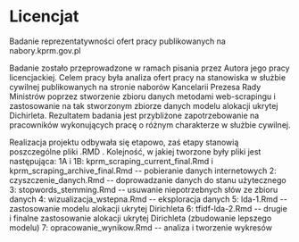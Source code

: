 # Licencjat
Badanie reprezentatywności ofert pracy publikowanych na nabory.kprm.gov.pl 

Badanie zostało przeprowadzone w ramach pisania przez Autora jego pracy licencjackiej. Celem pracy była analiza ofert pracy na stanowiska w służbie cywilnej publikowanych na stronie naborów Kancelarii Prezesa Rady Ministrów poprzez stworzenie zbioru danych metodami
web-scrapingu i zastosowanie na tak stworzonym zbiorze danych modelu alokacji ukrytej Dichirleta. Rezultatem badania jest przybliżone zapotrzebowanie na pracowników wykonujących
pracę o różnym charakterze w służbie cywilnej.

Realizacja projektu odbywała się etapowo, zaś etapy stanowią poszczególne pliki .RMD . Kolejność, w jakiej tworzone były pliki jest następująca:
1A i 1B: kprm_scraping_current_final.Rmd i kprm_scraping_archive_final.Rmd  -- pobieranie danych internetowych
2: czyszczenie_danych.Rmd   -- doprowadzanie danych do stanu użytecznego
3: stopwords_stemming.Rmd -- usuwanie niepotrzebnych słów ze zbioru danych
4: wizualizacja_wstepna.Rmd -- eksploracja danych
5: lda-1.Rmd  -- zastosowanie modelu alokacji ukrytej Dirichleta
6: tfidf-lda-2.Rmd  -- drugie i finalne zastosowanie alokacji ukrytej Dirichleta (zbudowanie lepszego modelu)
7: opracowanie_wynikow.Rmd  -- analiza i tworzenie wykresów
